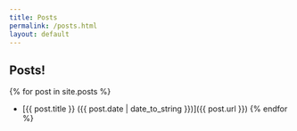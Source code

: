 ```yaml
---
title: Posts
permalink: /posts.html
layout: default
---
```

## Posts!
{% for post in site.posts %}
  * [{{ post.title }} ({{ post.date | date_to_string }})]({{ post.url }})
{% endfor %}
